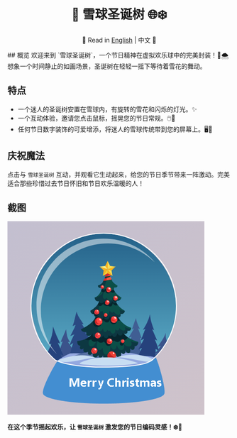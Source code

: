 <div align="center">

# 🎄 雪球圣诞树 🌐❄️

📜 Read in [English](README.md) | 中文 📜

</div>
## 概览
欢迎来到 `雪球圣诞树`，一个节日精神在虚拟欢乐球中的完美封装！🎉🌨️ 想象一个时间静止的如画场景，圣诞树在轻轻一摇下等待着雪花的舞动。

## 特点
- 一个迷人的圣诞树安置在雪球内，有旋转的雪花和闪烁的灯光。✨
- 一个互动体验，邀请您点击鼠标，摇晃您的节日常规。🖱️💫
- 任何节日数字装饰的可爱增添，将迷人的雪球传统带到您的屏幕上。🖥️🎅

## 庆祝魔法
点击与 `雪球圣诞树` 互动，并观看它生动起来，给您的节日季节带来一阵激动。完美适合那些珍惜过去节日怀旧和节日欢乐温暖的人！

## 截图
![Meteor Christmas Tree GIF](./SnowGlobeChristmasTree.png)

**在这个季节摇起欢乐，让 `雪球圣诞树` 激发您的节日编码灵感！❄️🎁**

